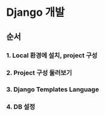 # Django 개발

## 순서

### 1. Local 환경에 설치, project 구성

### 2. Project 구성 둘러보기

### 3. Django Templates Language

### 4. DB 설정



#### 